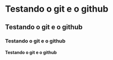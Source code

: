 # Testando o git e o github
## Testando o git e o github
### Testando o git e o github
#### Testando o git e o github 